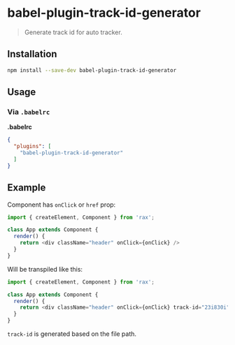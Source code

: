 # babel-plugin-track-id-generator

> Generate track id for auto tracker.

## Installation

```sh
npm install --save-dev babel-plugin-track-id-generator
```

## Usage

### Via `.babelrc`

**.babelrc**

```json
{
  "plugins": [
    "babel-plugin-track-id-generator"
  ]
}
```

## Example

Component has `onClick` or `href` prop:

```js
import { createElement, Component } from 'rax';

class App extends Component {
  render() {
    return <div className="header" onClick={onClick} />
  }
}
```

Will be transpiled like this:

```js
import { createElement, Component } from 'rax';

class App extends Component {
  render() {
    return <div className="header" onClick={onClick} track-id="23i830i" />
  }
}
```

`track-id` is generated based on the file path.
